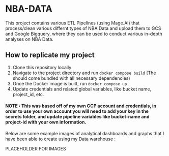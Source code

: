 # NBA-DATA

This project contains various ETL Pipelines (using Mage.AI) that process/clean various differnt types of NBA Data and upload them to GCS and Google Bigquery, where they can be used to conduct various in-depth analyses on NBA Data.


## How to replicate my project
1. Clone this repository locally
2. Navigate to the project directory and run `docker compose build` (The should come bundled with all necessary dependencies)
3. Once the Docker image is built, run `docker compose up`
4. Update credentials and related global variables, like bucket name, project_id, etc. 

#### NOTE : This was based off of my own GCP account and credentials, in order to use your own account you will need to add your key in the secrets folder, and update pipeline variables like bucket-name and project-id with your own information. 

Below are some example images of analytical dashboards and graphs that I have been able to create using my Data warehouse : 

PLACEHOLDER FOR IMAGES
